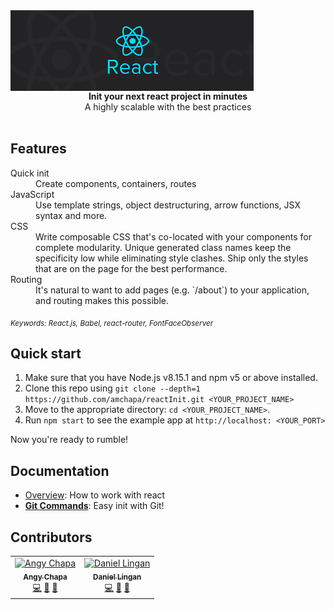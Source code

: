 <img src="https://github.com/amchapa/reactInit/blob/init/src/assets/static/images/react-banner.png?raw=true" alt="react banner" align="center" />

<br />

<div align="center"><strong>Init your next react project in minutes</strong></div>
<div align="center">A highly scalable with the best practices</div>

<br />

## Features

<dl>
  <dt>Quick init</dt>
  <dd>Create components, containers, routes</dd>

  <dt>JavaScript</dt>
  <dd>Use template strings, object destructuring, arrow functions, JSX syntax and more.</dd>

  <dt>CSS</dt>
  <dd>Write composable CSS that's co-located with your components for complete modularity. Unique generated class names keep the specificity low while eliminating style clashes. Ship only the styles that are on the page for the best performance.</dd>

  <dt>Routing</dt>
  <dd>It's natural to want to add pages (e.g. `/about`) to your application, and routing makes this possible.</dd>

</dl>

<sub><i>Keywords: React.js, Babel, react-router, FontFaceObserver</i></sub>

## Quick start

1.  Make sure that you have Node.js v8.15.1 and npm v5 or above installed.
2.  Clone this repo using `git clone --depth=1 https://github.com/amchapa/reactInit.git <YOUR_PROJECT_NAME>`
3.  Move to the appropriate directory: `cd <YOUR_PROJECT_NAME>`.<br />
4.  Run `npm start` to see the example app at `http://localhost: <YOUR_PORT>`

Now you're ready to rumble!

## Documentation

- [Overview](https://es.reactjs.org/docs/hello-world.html): How to work with react
- [**Git Commands**](https://drive.google.com/file/d/1kGQb01ZKf-j9HtGo_wk39RWcTAUw3cSZ/view?usp=sharing): Easy init with Git!

## Contributors

<table>
<tr>
  <td align="center">
    <a href="https://github.com/amchapa">
      <img src="https://avatars.githubusercontent.com/u/58574314?v=4" width="80px;" alt="Angy Chapa"/>
      <br />
      <sub><b>Angy Chapa</b></sub>
    </a>
    <br />
    <a href="https://github.com/amchapa" title="Code">💻</a> 
    <a href="https://github.com/amchapa" title="Documentation">📖</a> 
    <a href="https://github.com/amchapa" title="Ideas, Planning, & Feedback">🤔</a> 
  </td>
  <td align="center">
    <a href="https://github.com/dnl-coder">
      <img src="https://avatars.githubusercontent.com/u/65001610?v=4" width="80px;" alt="Daniel Lingan"/>
      <br />
      <sub><b>Daniel Lingan</b></sub>
    </a>
    <br />
    <a href="https://github.com/dnl-coder" title="Code">💻</a> 
    <a href="https://github.com/dnl-coder" title="Answering Questions">💬</a> 
    <a href="https://github.com/dnl-coder" title="Documentation">📖</a>
  </td>
</tr>
</table>